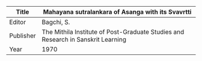 |Title | Mahayana sutralankara of Asanga with its Svavrtti 
| --- | --- 
|Editor | Bagchi, S.
|Publisher | The Mithila Institute of Post-Graduate Studies and Research in Sanskrit Learning
|Year | 1970